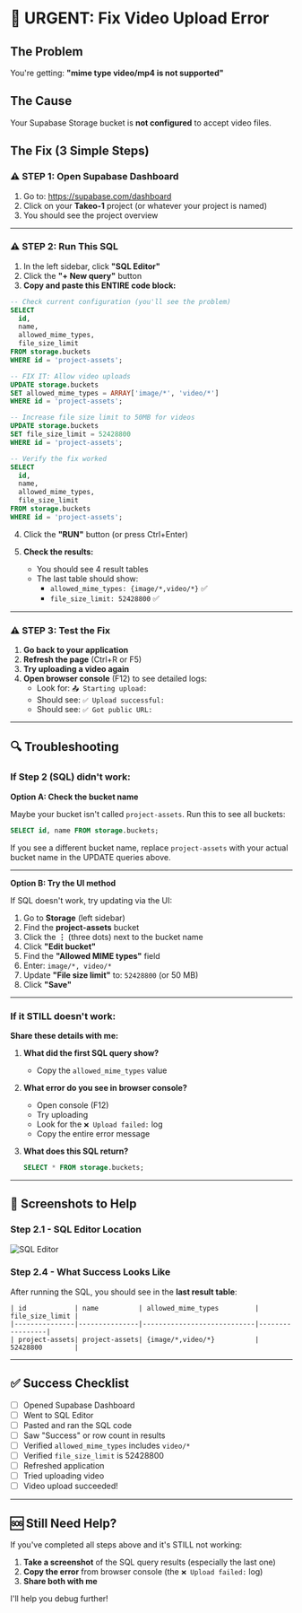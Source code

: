 # 🚨 URGENT: Fix Video Upload Error

## The Problem
You're getting: **"mime type video/mp4 is not supported"**

## The Cause
Your Supabase Storage bucket is **not configured** to accept video files.

## The Fix (3 Simple Steps)

### ⚠️ **STEP 1: Open Supabase Dashboard**

1. Go to: https://supabase.com/dashboard
2. Click on your **Takeo-1** project (or whatever your project is named)
3. You should see the project overview

---

### ⚠️ **STEP 2: Run This SQL**

1. In the left sidebar, click **"SQL Editor"**
2. Click the **"+ New query"** button
3. **Copy and paste this ENTIRE code block:**

```sql
-- Check current configuration (you'll see the problem)
SELECT 
  id,
  name,
  allowed_mime_types,
  file_size_limit
FROM storage.buckets 
WHERE id = 'project-assets';

-- FIX IT: Allow video uploads
UPDATE storage.buckets 
SET allowed_mime_types = ARRAY['image/*', 'video/*']
WHERE id = 'project-assets';

-- Increase file size limit to 50MB for videos
UPDATE storage.buckets 
SET file_size_limit = 52428800
WHERE id = 'project-assets';

-- Verify the fix worked
SELECT 
  id,
  name,
  allowed_mime_types,
  file_size_limit
FROM storage.buckets 
WHERE id = 'project-assets';
```

4. Click the **"RUN"** button (or press Ctrl+Enter)

5. **Check the results:**
   - You should see 4 result tables
   - The last table should show:
     - `allowed_mime_types: {image/*,video/*}` ✅
     - `file_size_limit: 52428800` ✅

---

### ⚠️ **STEP 3: Test the Fix**

1. **Go back to your application**
2. **Refresh the page** (Ctrl+R or F5)
3. **Try uploading a video again**
4. **Open browser console** (F12) to see detailed logs:
   - Look for: `📤 Starting upload:` 
   - Should see: `✅ Upload successful:`
   - Should see: `✅ Got public URL:`

---

## 🔍 Troubleshooting

### If Step 2 (SQL) didn't work:

**Option A: Check the bucket name**

Maybe your bucket isn't called `project-assets`. Run this to see all buckets:

```sql
SELECT id, name FROM storage.buckets;
```

If you see a different bucket name, replace `project-assets` with your actual bucket name in the UPDATE queries above.

---

**Option B: Try the UI method**

If SQL doesn't work, try updating via the UI:

1. Go to **Storage** (left sidebar)
2. Find the **project-assets** bucket
3. Click the **⋮** (three dots) next to the bucket name
4. Click **"Edit bucket"**
5. Find the **"Allowed MIME types"** field
6. Enter: `image/*, video/*`
7. Update **"File size limit"** to: `52428800` (or 50 MB)
8. Click **"Save"**

---

### If it STILL doesn't work:

**Share these details with me:**

1. **What did the first SQL query show?**
   - Copy the `allowed_mime_types` value

2. **What error do you see in browser console?**
   - Open console (F12)
   - Try uploading
   - Look for the `❌ Upload failed:` log
   - Copy the entire error message

3. **What does this SQL return?**
   ```sql
   SELECT * FROM storage.buckets;
   ```

---

## 📸 Screenshots to Help

### Step 2.1 - SQL Editor Location
![SQL Editor](https://supabase.com/docs/img/guides/database/sql-editor.png)

### Step 2.4 - What Success Looks Like
After running the SQL, you should see in the **last result table**:

```
| id            | name          | allowed_mime_types         | file_size_limit |
|---------------|---------------|----------------------------|-----------------|
| project-assets| project-assets| {image/*,video/*}          | 52428800        |
```

---

## ✅ Success Checklist

- [ ] Opened Supabase Dashboard
- [ ] Went to SQL Editor
- [ ] Pasted and ran the SQL code
- [ ] Saw "Success" or row count in results
- [ ] Verified `allowed_mime_types` includes `video/*`
- [ ] Verified `file_size_limit` is 52428800
- [ ] Refreshed application
- [ ] Tried uploading video
- [ ] Video upload succeeded!

---

## 🆘 Still Need Help?

If you've completed all steps above and it's STILL not working:

1. **Take a screenshot** of the SQL query results (especially the last one)
2. **Copy the error** from browser console (the `❌ Upload failed:` log)
3. **Share both with me**

I'll help you debug further!

